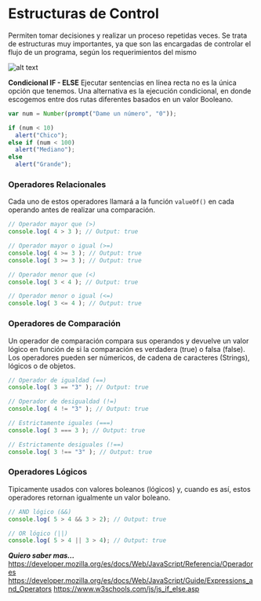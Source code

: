 # Estructuras de Control #

Permiten tomar decisiones y realizar un proceso repetidas veces. Se trata de estructuras muy importantes, ya que son las encargadas de controlar el flujo de un programa, según los requerimientos del mismo

![alt text](https://www.fing.edu.uy/inco/cursos/fpr/wiki/images/3/39/Flujoifthenelse.png)

**Condicional IF - ELSE**
Ejecutar sentencias en línea recta no es la única opción que tenemos. Una alternativa es la ejecución condicional, en donde escogemos entre dos rutas diferentes basados en un valor Booleano.

```javascript
var num = Number(prompt("Dame un número", "0"));

if (num < 10)
  alert("Chico");
else if (num < 100)
  alert("Mediano");
else
  alert("Grande");
```

### Operadores Relacionales ###

Cada uno de estos operadores llamará a la función `valueOf()` en cada operando antes de realizar una comparación.

```javascript
// Operador mayor que (>)
console.log( 4 > 3 ); // Output: true

// Operador mayor o igual (>=)
console.log( 4 >= 3 ); // Output: true
console.log( 3 >= 3 ); // Output: true

// Operador menor que (<)
console.log( 3 < 4 ); // Output: true

// Operador menor o igual (<=)
console.log( 3 <= 4 ); // Output: true
```

### Operadores de Comparación ###

Un operador de comparación compara sus operandos y devuelve un valor lógico en función de si la comparación es verdadera (true) o falsa (false). Los operadores pueden ser númericos, de cadena de caracteres (Strings), lógicos o de objetos. 

```javascript
// Operador de igualdad (==)
console.log( 3 == "3" ); // Output: true

// Operador de desigualdad (!=)
console.log( 4 != "3" ); // Output: true

// Estrictamente iguales (===)
console.log( 3 === 3 ); // Output: true

// Estrictamente desiguales (!==)
console.log( 3 !== "3" ); // Output: true
```

### Operadores Lógicos ###

Tipicamente usados con valores boleanos (lógicos) y, cuando es así, estos operadores retornan igualmente un valor boleano.

```javascript
// AND lógico (&&)
console.log( 5 > 4 && 3 > 2); // Output: true

// OR lógico (||)
console.log( 5 > 4 || 3 > 4); // Output: true
```

***Quiero saber mas...***
https://developer.mozilla.org/es/docs/Web/JavaScript/Referencia/Operadores
https://developer.mozilla.org/es/docs/Web/JavaScript/Guide/Expressions_and_Operators
https://www.w3schools.com/js/js_if_else.asp
